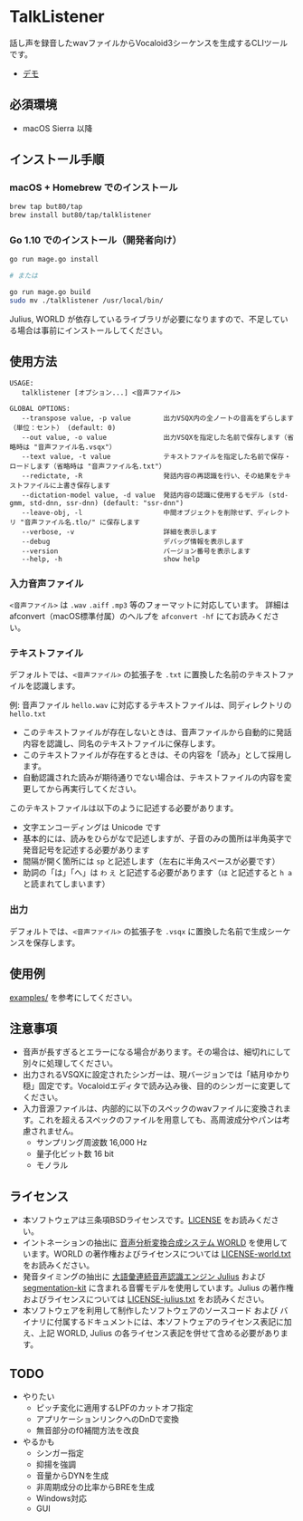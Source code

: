 # TalkListener

話し声を録音したwavファイルからVocaloid3シーケンスを生成するCLIツールです。

- [デモ](https://twitter.com/bucchigiri/status/1023193037193719808)

## 必須環境

- macOS Sierra 以降

## インストール手順

### macOS + Homebrew でのインストール

```bash
brew tap but80/tap
brew install but80/tap/talklistener
```

### Go 1.10 でのインストール（開発者向け）

```bash
go run mage.go install

# または

go run mage.go build
sudo mv ./talklistener /usr/local/bin/
```

Julius, WORLD が依存しているライブラリが必要になりますので、不足している場合は事前にインストールしてください。

## 使用方法

```
USAGE:
   talklistener [オプション...] <音声ファイル>

GLOBAL OPTIONS:
   --transpose value, -p value        出力VSQX内の全ノートの音高をずらします（単位：セント） (default: 0)
   --out value, -o value              出力VSQXを指定した名前で保存します（省略時は "音声ファイル名.vsqx"）
   --text value, -t value             テキストファイルを指定した名前で保存・ロードします（省略時は "音声ファイル名.txt"）
   --redictate, -R                    発話内容の再認識を行い、その結果をテキストファイルに上書き保存します
   --dictation-model value, -d value  発話内容の認識に使用するモデル (std-gmm, std-dnn, ssr-dnn) (default: "ssr-dnn")
   --leave-obj, -l                    中間オブジェクトを削除せず、ディレクトリ "音声ファイル名.tlo/" に保存します
   --verbose, -v                      詳細を表示します
   --debug                            デバッグ情報を表示します
   --version                          バージョン番号を表示します
   --help, -h                         show help
```

### 入力音声ファイル

`<音声ファイル>` は `.wav` `.aiff` `.mp3` 等のフォーマットに対応しています。
詳細は afconvert（macOS標準付属）のヘルプを `afconvert -hf` にてお読みください。

### テキストファイル

デフォルトでは、`<音声ファイル>` の拡張子を `.txt` に置換した名前のテキストファイルを認識します。

例: 音声ファイル `hello.wav` に対応するテキストファイルは、同ディレクトリの `hello.txt`

- このテキストファイルが存在しないときは、音声ファイルから自動的に発話内容を認識し、同名のテキストファイルに保存します。
- このテキストファイルが存在するときは、その内容を「読み」として採用します。
- 自動認識された読みが期待通りでない場合は、テキストファイルの内容を変更してから再実行してください。

このテキストファイルは以下のように記述する必要があります。

- 文字エンコーディングは Unicode です
- 基本的には、読みをひらがなで記述しますが、子音のみの箇所は半角英字で発音記号を記述する必要があります
- 間隔が開く箇所には ` sp ` と記述します（左右に半角スペースが必要です）
- 助詞の「は」「へ」は `わ` `え` と記述する必要があります（`は` と記述すると `h a` と読まれてしまいます）

### 出力

デフォルトでは、`<音声ファイル>` の拡張子を `.vsqx` に置換した名前で生成シーケンスを保存します。

## 使用例

[examples/](./examples) を参考にしてください。

## 注意事項

- 音声が長すぎるとエラーになる場合があります。その場合は、細切れにして別々に処理してください。
- 出力されるVSQXに設定されたシンガーは、現バージョンでは「結月ゆかり 穏」固定です。Vocaloidエディタで読み込み後、目的のシンガーに変更してください。
- 入力音源ファイルは、内部的に以下のスペックのwavファイルに変換されます。これを超えるスペックのファイルを用意しても、高周波成分やパンは考慮されません。
  - サンプリング周波数 16,000 Hz
  - 量子化ビット数 16 bit
  - モノラル

## ライセンス

- 本ソフトウェアは三条項BSDライセンスです。[LICENSE](./LICENSE) をお読みください。
- イントネーションの抽出に [音声分析変換合成システム WORLD](https://github.com/mmorise/World) を使用しています。WORLD の著作権およびライセンスについては [LICENSE-world.txt](./LICENSE-world.txt) をお読みください。
- 発音タイミングの抽出に [大語彙連続音声認識エンジン Julius](https://github.com/julius-speech/julius) および [segmentation-kit](https://github.com/julius-speech/segmentation-kit) に含まれる音響モデルを使用しています。Julius の著作権およびライセンスについては [LICENSE-julius.txt](./LICENSE-julius.txt) をお読みください。
- 本ソフトウェアを利用して制作したソフトウェアのソースコード および バイナリに付属するドキュメントには、本ソフトウェアのライセンス表記に加え、上記 WORLD, Julius の各ライセンス表記を併せて含める必要があります。

## TODO

- やりたい
  - ピッチ変化に適用するLPFのカットオフ指定
  - アプリケーションリンクへのDnDで変換
  - 無音部分のf0補間方法を改良
- やるかも
  - シンガー指定
  - 抑揚を強調
  - 音量からDYNを生成
  - 非周期成分の比率からBREを生成
  - Windows対応
  - GUI
